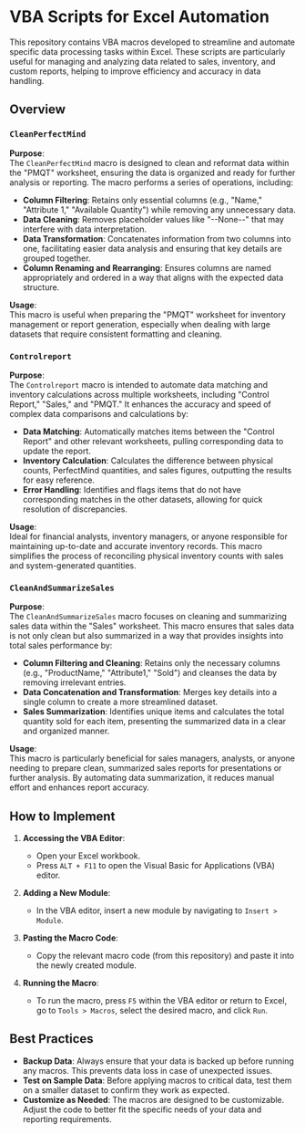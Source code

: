 # VBA Scripts for Excel Automation

This repository contains VBA macros developed to streamline and automate specific data processing tasks within Excel. These scripts are particularly useful for managing and analyzing data related to sales, inventory, and custom reports, helping to improve efficiency and accuracy in data handling.

## Overview

### `CleanPerfectMind`

**Purpose**:  
The `CleanPerfectMind` macro is designed to clean and reformat data within the "PMQT" worksheet, ensuring the data is organized and ready for further analysis or reporting. The macro performs a series of operations, including:

- **Column Filtering**: Retains only essential columns (e.g., "Name," "Attribute 1," "Available Quantity") while removing any unnecessary data.
- **Data Cleaning**: Removes placeholder values like "--None--" that may interfere with data interpretation.
- **Data Transformation**: Concatenates information from two columns into one, facilitating easier data analysis and ensuring that key details are grouped together.
- **Column Renaming and Rearranging**: Ensures columns are named appropriately and ordered in a way that aligns with the expected data structure.

**Usage**:  
This macro is useful when preparing the "PMQT" worksheet for inventory management or report generation, especially when dealing with large datasets that require consistent formatting and cleaning.

### `Controlreport`

**Purpose**:  
The `Controlreport` macro is intended to automate data matching and inventory calculations across multiple worksheets, including "Control Report," "Sales," and "PMQT." It enhances the accuracy and speed of complex data comparisons and calculations by:

- **Data Matching**: Automatically matches items between the "Control Report" and other relevant worksheets, pulling corresponding data to update the report.
- **Inventory Calculation**: Calculates the difference between physical counts, PerfectMind quantities, and sales figures, outputting the results for easy reference.
- **Error Handling**: Identifies and flags items that do not have corresponding matches in the other datasets, allowing for quick resolution of discrepancies.

**Usage**:  
Ideal for financial analysts, inventory managers, or anyone responsible for maintaining up-to-date and accurate inventory records. This macro simplifies the process of reconciling physical inventory counts with sales and system-generated quantities.

### `CleanAndSummarizeSales`

**Purpose**:  
The `CleanAndSummarizeSales` macro focuses on cleaning and summarizing sales data within the "Sales" worksheet. This macro ensures that sales data is not only clean but also summarized in a way that provides insights into total sales performance by:

- **Column Filtering and Cleaning**: Retains only the necessary columns (e.g., "ProductName," "Attribute1," "Sold") and cleanses the data by removing irrelevant entries.
- **Data Concatenation and Transformation**: Merges key details into a single column to create a more streamlined dataset.
- **Sales Summarization**: Identifies unique items and calculates the total quantity sold for each item, presenting the summarized data in a clear and organized manner.

**Usage**:  
This macro is particularly beneficial for sales managers, analysts, or anyone needing to prepare clean, summarized sales reports for presentations or further analysis. By automating data summarization, it reduces manual effort and enhances report accuracy.

## How to Implement

1. **Accessing the VBA Editor**:  
   - Open your Excel workbook.
   - Press `ALT + F11` to open the Visual Basic for Applications (VBA) editor.

2. **Adding a New Module**:  
   - In the VBA editor, insert a new module by navigating to `Insert > Module`.

3. **Pasting the Macro Code**:  
   - Copy the relevant macro code (from this repository) and paste it into the newly created module.

4. **Running the Macro**:  
   - To run the macro, press `F5` within the VBA editor or return to Excel, go to `Tools > Macros`, select the desired macro, and click `Run`.

## Best Practices

- **Backup Data**: Always ensure that your data is backed up before running any macros. This prevents data loss in case of unexpected issues.
- **Test on Sample Data**: Before applying macros to critical data, test them on a smaller dataset to confirm they work as expected.
- **Customize as Needed**: The macros are designed to be customizable. Adjust the code to better fit the specific needs of your data and reporting requirements.
